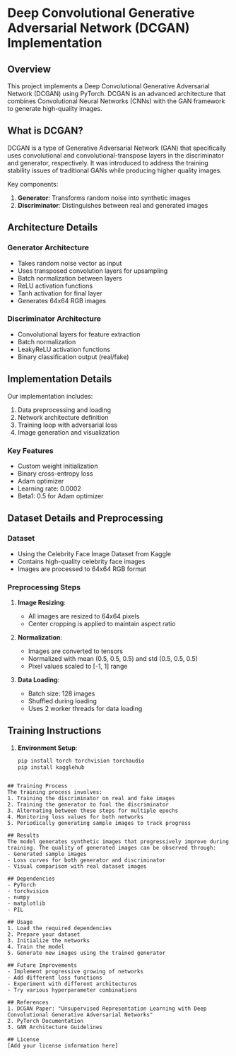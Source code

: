 # Deep Convolutional Generative Adversarial Network (DCGAN) Implementation

## Overview
This project implements a Deep Convolutional Generative Adversarial Network (DCGAN) using PyTorch. DCGAN is an advanced architecture that combines Convolutional Neural Networks (CNNs) with the GAN framework to generate high-quality images.

## What is DCGAN?
DCGAN is a type of Generative Adversarial Network (GAN) that specifically uses convolutional and convolutional-transpose layers in the discriminator and generator, respectively. It was introduced to address the training stability issues of traditional GANs while producing higher quality images.

Key components:
1. **Generator**: Transforms random noise into synthetic images
2. **Discriminator**: Distinguishes between real and generated images

## Architecture Details

### Generator Architecture
- Takes random noise vector as input
- Uses transposed convolution layers for upsampling
- Batch normalization between layers
- ReLU activation functions
- Tanh activation for final layer
- Generates 64x64 RGB images

### Discriminator Architecture
- Convolutional layers for feature extraction
- Batch normalization
- LeakyReLU activation functions
- Binary classification output (real/fake)

## Implementation Details

Our implementation includes:
1. Data preprocessing and loading
2. Network architecture definition
3. Training loop with adversarial loss
4. Image generation and visualization

### Key Features
- Custom weight initialization
- Binary cross-entropy loss
- Adam optimizer
- Learning rate: 0.0002
- Beta1: 0.5 for Adam optimizer

## Dataset Details and Preprocessing
### Dataset
- Using the Celebrity Face Image Dataset from Kaggle
- Contains high-quality celebrity face images
- Images are processed to 64x64 RGB format

### Preprocessing Steps
1. **Image Resizing**: 
   - All images are resized to 64x64 pixels
   - Center cropping is applied to maintain aspect ratio

2. **Normalization**:
   - Images are converted to tensors
   - Normalized with mean (0.5, 0.5, 0.5) and std (0.5, 0.5, 0.5)
   - Pixel values scaled to [-1, 1] range

3. **Data Loading**:
   - Batch size: 128 images
   - Shuffled during loading
   - Uses 2 worker threads for data loading

## Training Instructions
1. **Environment Setup**:
   ```bash
   pip install torch torchvision torchaudio
   pip install kagglehub
```

## Training Process
The training process involves:
1. Training the discriminator on real and fake images
2. Training the generator to fool the discriminator
3. Alternating between these steps for multiple epochs
4. Monitoring loss values for both networks
5. Periodically generating sample images to track progress

## Results
The model generates synthetic images that progressively improve during training. The quality of generated images can be observed through:
- Generated sample images
- Loss curves for both generator and discriminator
- Visual comparison with real dataset images

## Dependencies
- PyTorch
- torchvision
- numpy
- matplotlib
- PIL

## Usage
1. Load the required dependencies
2. Prepare your dataset
3. Initialize the networks
4. Train the model
5. Generate new images using the trained generator

## Future Improvements
- Implement progressive growing of networks
- Add different loss functions
- Experiment with different architectures
- Try various hyperparameter combinations

## References
1. DCGAN Paper: "Unsupervised Representation Learning with Deep Convolutional Generative Adversarial Networks"
2. PyTorch Documentation
3. GAN Architecture Guidelines

## License
[Add your license information here]